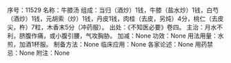 序号：11529
名称：牛膝汤
组成：当归（酒炒）1钱，牛膝（盐水炒）1钱，白芍（酒炒）1钱，元胡索（炒）1钱，丹皮1钱，肉桂（去皮，另炖）4分，桃仁（去皮尖，杵）7粒，木香末5分（冲药服）。
出处：《不知医必要》卷四。
主治：月水不利，脐腹作痛，或小腹引腰，气攻胸胁。
加减：None
功效：None
用法用量：水煎，加酒1杯服。
制备方法：None
临床应用：None
各家论述：None
用药禁忌：None
附注：None
